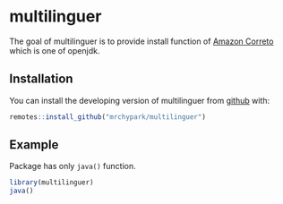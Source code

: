 # multilinguer

The goal of multilinguer is to provide install function of [Amazon Correto](https://docs.aws.amazon.com/ko_kr/corretto/latest/corretto-8-ug/downloads-list.html) which is one of openjdk.

## Installation

You can install the developing version of multilinguer from [github](https://github.com/mrchypark/multilinguer) with:

``` r
remotes::install_github("mrchypark/multilinguer")
```

## Example

Package has only `java()` function.

``` r
library(multilinguer)
java()
```

